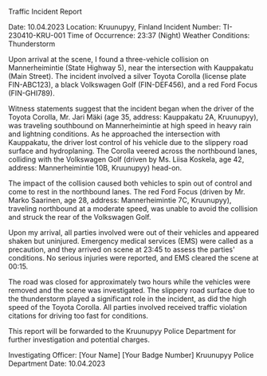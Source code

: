  Traffic Incident Report

Date: 10.04.2023
Location: Kruunupyy, Finland
Incident Number: TI-230410-KRU-001
Time of Occurrence: 23:37 (Night)
Weather Conditions: Thunderstorm

Upon arrival at the scene, I found a three-vehicle collision on Mannerheimintie (State Highway 5), near the intersection with Kauppakatu (Main Street). The incident involved a silver Toyota Corolla (license plate FIN-ABC123), a black Volkswagen Golf (FIN-DEF456), and a red Ford Focus (FIN-GHI789).

Witness statements suggest that the incident began when the driver of the Toyota Corolla, Mr. Jari Mäki (age 35, address: Kauppakatu 2A, Kruunupyy), was traveling southbound on Mannerheimintie at high speed in heavy rain and lightning conditions. As he approached the intersection with Kauppakatu, the driver lost control of his vehicle due to the slippery road surface and hydroplaning. The Corolla veered across the northbound lanes, colliding with the Volkswagen Golf (driven by Ms. Liisa Koskela, age 42, address: Mannerheimintie 10B, Kruunupyy) head-on.

The impact of the collision caused both vehicles to spin out of control and come to rest in the northbound lanes. The red Ford Focus (driven by Mr. Marko Saarinen, age 28, address: Mannerheimintie 7C, Kruunupyy), traveling northbound at a moderate speed, was unable to avoid the collision and struck the rear of the Volkswagen Golf.

Upon my arrival, all parties involved were out of their vehicles and appeared shaken but uninjured. Emergency medical services (EMS) were called as a precaution, and they arrived on scene at 23:45 to assess the parties' conditions. No serious injuries were reported, and EMS cleared the scene at 00:15.

The road was closed for approximately two hours while the vehicles were removed and the scene was investigated. The slippery road surface due to the thunderstorm played a significant role in the incident, as did the high speed of the Toyota Corolla. All parties involved received traffic violation citations for driving too fast for conditions.

This report will be forwarded to the Kruunupyy Police Department for further investigation and potential charges.

Investigating Officer:
[Your Name]
[Your Badge Number]
Kruunupyy Police Department
Date: 10.04.2023